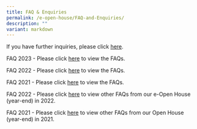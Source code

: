 ```yaml
---
title: FAQ & Enquiries
permalink: /e-open-house/FAQ-and-Enquiries/
description: ""
variant: markdown
---
```

If you have further inquiries, please click [here](http://gg.gg/eOH_enquiries).  

FAQ 2023 - Please click [here](/files/FAQS\faqs%20eopen%20house%202023.pdf) to view the FAQs.

FAQ 2022 - Please click [here](/files/e-Open%20House%202022Nov%20\_9%20Nov%2022.pdf) to view the FAQs.

FAQ 2021 - Please click [here](/files/e-Open%20House%202021%20Nov_FAQs.pdf) to view the FAQs.

FAQ 2022 - Please click [here](/files/%20from%20our%20e-Open%20House%20year-end%20in%202022.pdf) to view other FAQs from our e-Open House (year-end) in 2022.

FAQ 2021 - Please click [here](/files/e-Open%20House%202021%20Nov_Collated%20FAQs%20from%20online%20engagement%20session%2026%20Nov.pdf) to view other FAQs from our Open House (year-end) in 2021.